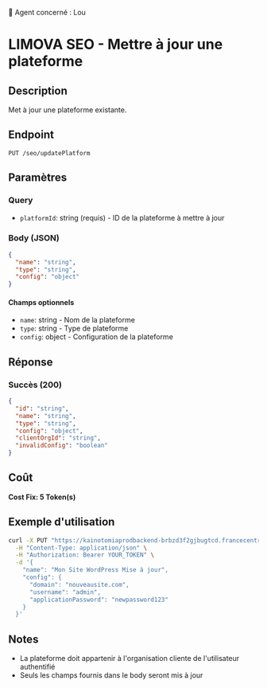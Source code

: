 🧠 Agent concerné : Lou
# LIMOVA SEO - Mettre à jour une plateforme

## Description
Met à jour une plateforme existante.

## Endpoint
```
PUT /seo/updatePlatform
```

## Paramètres

### Query
- `platformId`: string (requis) - ID de la plateforme à mettre à jour

### Body (JSON)
```json
{
  "name": "string",
  "type": "string",
  "config": "object"
}
```

#### Champs optionnels
- `name`: string - Nom de la plateforme
- `type`: string - Type de plateforme
- `config`: object - Configuration de la plateforme

## Réponse

### Succès (200)
```json
{
  "id": "string",
  "name": "string",
  "type": "string",
  "config": "object",
  "clientOrgId": "string",
  "invalidConfig": "boolean"
}
```

## Coût
**Cost Fix: 5 Token(s)**

## Exemple d'utilisation

```bash
curl -X PUT "https://kainotomiaprodbackend-brbzd3f2gjbugtcd.francecentral-01.azurewebsites.net/seo/updatePlatform?platformId=platform-id-123" \
  -H "Content-Type: application/json" \
  -H "Authorization: Bearer YOUR_TOKEN" \
  -d '{
    "name": "Mon Site WordPress Mise à jour",
    "config": {
      "domain": "nouveausite.com",
      "username": "admin",
      "applicationPassword": "newpassword123"
    }
  }'
```

## Notes
- La plateforme doit appartenir à l'organisation cliente de l'utilisateur authentifié
- Seuls les champs fournis dans le body seront mis à jour 